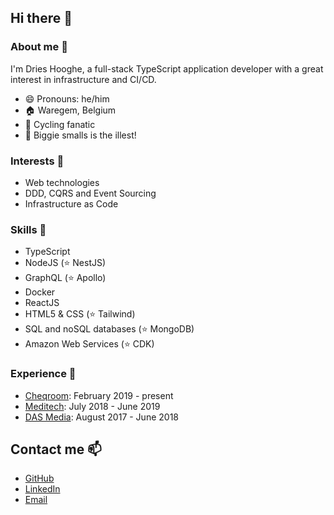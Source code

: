 ## Hi there 👋

### About me :man:
I'm Dries Hooghe, a full-stack TypeScript application developer with a great interest in infrastructure and CI/CD.

- :smile: Pronouns: he/him
- :house: Waregem, Belgium
- :bicyclist: Cycling fanatic
- :musical_note: Biggie smalls is the illest!

### Interests :seedling:
- Web technologies
- DDD, CQRS and Event Sourcing
- Infrastructure as Code

### Skills :hammer:
- TypeScript
- NodeJS (:star: NestJS)
- GraphQL (:star: Apollo)
- Docker
- ReactJS
- HTML5 & CSS (:star: Tailwind)
- SQL and noSQL databases (:star: MongoDB)
- Amazon Web Services (:star: CDK)

### Experience :office:
- [Cheqroom](https://cheqroom.com/): February 2019 - present
- [Meditech](https://www.meditech-pharma.com): July 2018 - June 2019
- [DAS Media](https://www.dasmedia.be): August 2017 - June 2018

## Contact me :mailbox:
- [GitHub](https://github.com/drieshooghe)
- [LinkedIn](https://www.linkedin.com/in/drieshooghe)
- [Email](mailto:dries.hooghe@gmail.com)
